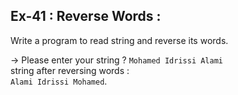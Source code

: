 ## Ex-41 : Reverse Words :  
Write a program to read string and reverse its words.  

-> Please enter your string ? `Mohamed Idrissi Alami`  
string after reversing words :  
`Alami Idrissi Mohamed`.  
